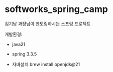 # softworks_spring_camp
김기남 과장님이 멘토링하시는 스프링 프로젝트

개발환경:
- java21
- spring 3.3.5

- 자바설치
  brew install openjdk@21
